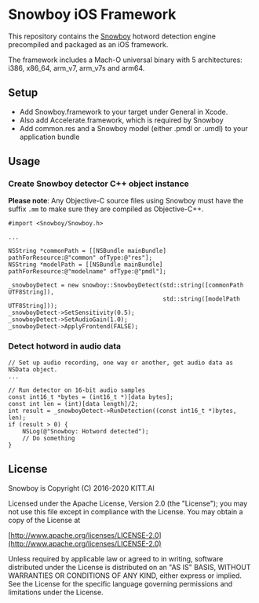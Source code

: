 # Snowboy iOS Framework

This repository contains the [Snowboy](https://github.com/seasalt-ai/snowboy)
hotword detection engine precompiled and packaged as an iOS framework.

The framework includes a Mach-O universal binary with 5 architectures:
i386, x86_64, arm_v7, arm_v7s and arm64.

## Setup

* Add Snowboy.framework to your target under General in Xcode.
* Also add Accelerate.framework, which is required by Snowboy
* Add common.res and a Snowboy model (either .pmdl or .umdl) to your application bundle

## Usage


### Create Snowboy detector C++ object instance

**Please note**: Any Objective-C source files using Snowboy must have the suffix `.mm`
to make sure they are compiled as Objective-C++.


```objc
#import <Snowboy/Snowboy.h>

...

NSString *commonPath = [[NSBundle mainBundle] pathForResource:@"common" ofType:@"res"];
NSString *modelPath = [[NSBundle mainBundle] pathForResource:@"modelname" ofType:@"pmdl"];

_snowboyDetect = new snowboy::SnowboyDetect(std::string([commonPath UTF8String]),
                                            std::string([modelPath UTF8String]));
_snowboyDetect->SetSensitivity(0.5);
_snowboyDetect->SetAudioGain(1.0);
_snowboyDetect->ApplyFrontend(FALSE);
```

### Detect hotword in audio data

```objc
// Set up audio recording, one way or another, get audio data as NSData object.
...

// Run detector on 16-bit audio samples
const int16_t *bytes = (int16_t *)[data bytes];
const int len = (int)[data length]/2;
int result = _snowboyDetect->RunDetection((const int16_t *)bytes, len);
if (result > 0) {
    NSLog(@"Snowboy: Hotword detected");
    // Do something
}
```


## License

Snowboy is Copyright (C) 2016-2020 KITT.AI

Licensed under the Apache License, Version 2.0 (the "License"); you may not use this
file except in compliance with the License. You may obtain a copy of the License at

[http://www.apache.org/licenses/LICENSE-2.0](http://www.apache.org/licenses/LICENSE-2.0)

Unless required by applicable law or agreed to in writing, software distributed under
the License is distributed on an "AS IS" BASIS, WITHOUT WARRANTIES OR CONDITIONS OF
ANY KIND, either express or implied. See the License for the specific language
governing permissions and limitations under the License.

